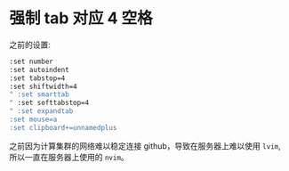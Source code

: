 # 强制 tab 对应 4 空格

之前的设置:
```bash
:set number
:set autoindent
:set tabstop=4
:set shiftwidth=4
" :set smarttab
" :set softtabstop=4
" :set expandtab
:set mouse=a
:set clipboard+=unnamedplus
```


之前因为计算集群的网络难以稳定连接 github，导致在服务器上难以使用 `lvim`, 所以一直在服务器上使用的 `nvim`。
<!--stackedit_data:
eyJoaXN0b3J5IjpbLTQ3NzQ5ODU0OV19
-->